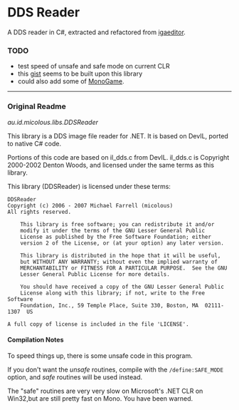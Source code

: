 # DDS Reader
A DDS reader in C#, extracted and refactored from [igaeditor](https://github.com/micolous/igaeditor).

### TODO
- test speed of unsafe and safe mode on current CLR
- this [gist](https://gist.github.com/soeminnminn/e9c4c99867743a717f5b) seems to be built upon this library
- could also add some of [MonoGame](https://github.com/mono/MonoGame/blob/develop/MonoGame.Framework/Graphics/DxtUtil.cs).


----
### Original Readme

*au.id.micolous.libs.DDSReader*

This library is a DDS image file reader for .NET.  It is based on DevIL, ported to native C# code.

Portions of this code are based on il_dds.c from DevIL. il_dds.c is Copyright 2000-2002 Denton Woods, and licensed under the same terms as this library.

This library (DDSReader) is licensed under these terms:

    DDSReader
    Copyright (c) 2006 - 2007 Michael Farrell (micolous)
    All rights reserved.

        This library is free software; you can redistribute it and/or
        modify it under the terms of the GNU Lesser General Public
        License as published by the Free Software Foundation; either
        version 2 of the License, or (at your option) any later version.

        This library is distributed in the hope that it will be useful,
        but WITHOUT ANY WARRANTY; without even the implied warranty of
        MERCHANTABILITY or FITNESS FOR A PARTICULAR PURPOSE.  See the GNU
        Lesser General Public License for more details.

        You should have received a copy of the GNU Lesser General Public
        License along with this library; if not, write to the Free Software
        Foundation, Inc., 59 Temple Place, Suite 330, Boston, MA  02111-1307  US

    A full copy of license is included in the file 'LICENSE'.


#### Compilation Notes

To speed things up, there is some unsafe code in this program.

If you don't want the *unsafe* routines, compile with the `/define:SAFE_MODE` option, and *safe* routines will be used instead.  

The "safe" routines are very very slow on Microsoft's .NET CLR on Win32,but are still pretty fast on Mono. You have been warned.
